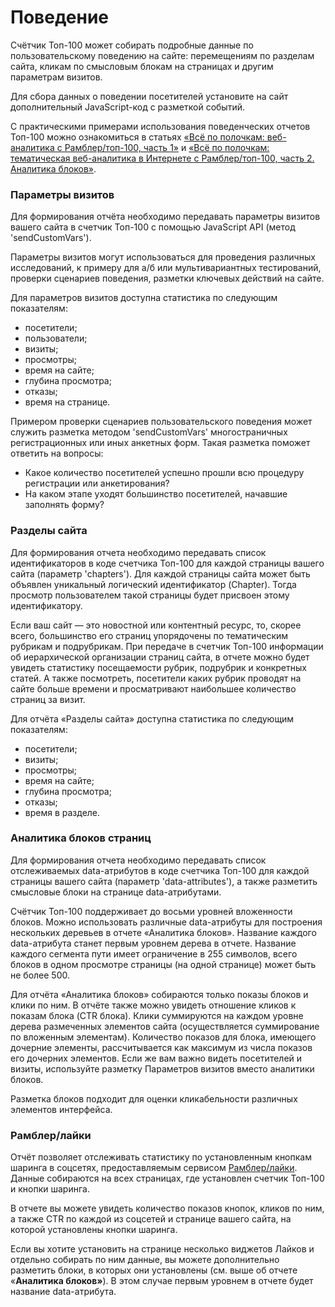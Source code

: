 # Поведение

Счётчик Топ-100 может собирать подробные данные по пользовательскому поведению на сайте: перемещениям по разделам сайта, кликам по смысловым блокам на страницах и другим параметрам визитов.

Для сбора данных о поведении посетителей установите на сайт дополнительный JavaScript-код с разметкой событий.&#x20;

С практическими примерами использования поведенческих отчетов Топ-100 можно ознакомиться в статьях [«Всё по полочкам: веб-аналитика с Рамблер/топ-100, часть 1»](https://habrahabr.ru/company/rambler-co/blog/327436/) и [«Всё по полочкам: тематическая веб-аналитика в Интернете с Рамблер/топ-100, часть 2. Аналитика блоков»](https://habrahabr.ru/company/rambler-co/blog/336886/).

### Параметры визитов

Для формирования отчёта необходимо передавать параметры визитов вашего сайта в счетчик Топ-100 с помощью JavaScript API (метод 'sendCustomVars').

Параметры визитов могут использоваться для проведения различных исследований, к примеру для а/б или мультивариантных тестирований, проверки сценариев поведения, разметки ключевых действий на сайте.

Для параметров визитов доступна статистика по следующим показателям:

* посетители;
* пользователи;
* визиты;
* просмотры;
* время на сайте;
* глубина просмотра;
* отказы;
* время на странице.

Примером проверки сценариев пользовательского поведения может служить разметка методом 'sendCustomVars' многостраничных регистрационных или иных анкетных форм. Такая разметка поможет ответить на вопросы:

* Какое количество посетителей успешно прошли всю процедуру регистрации или анкетирования?
* На каком этапе уходят большинство посетителей, начавшие заполнять форму?

### Разделы сайта

Для формирования отчета необходимо передавать список идентификаторов в коде счетчика Топ-100 для каждой страницы вашего сайта (параметр 'chapters'). Для каждой страницы сайта может быть объявлен уникальный логический идентификатор (Chapter). Тогда просмотр пользователем такой страницы будет присвоен этому идентификатору.

Если ваш сайт — это новостной или контентный ресурс, то, скорее всего, большинство его страниц упорядочены по тематическим рубрикам и подрубрикам. При передаче в счетчик Топ-100 информации об иерархической организации страниц сайта, в отчете можно будет увидеть статистику посещаемости рубрик, подрубрик и конкретных статей. А также посмотреть, посетители каких рубрик проводят на сайте больше времени и просматривают наибольшее количество страниц за визит.

Для отчёта «Разделы сайта» доступна статистика по следующим показателям:

* посетители;
* визиты;
* просмотры;
* время на сайте;
* глубина просмотра;
* отказы;
* время в разделе.

### Аналитика блоков страниц

Для формирования отчета необходимо передавать список отслеживаемых data-атрибутов в коде счетчика Топ-100 для каждой страницы вашего сайта (параметр 'data-attributes'), а также разметить смысловые блоки на странице data-атрибутами.&#x20;

Счётчик Топ-100 поддерживает до восьми уровней вложенности блоков. Можно использовать различные data-атрибуты для построения нескольких деревьев в отчете «Аналитика блоков». Название каждого data-атрибута станет первым уровнем дерева в отчете. Название каждого сегмента пути имеет ограничение в 255 символов, всего блоков в одном просмотре страницы (на одной странице) может быть не более 500.

Для отчёта «Аналитика блоков» собираются только показы блоков и клики по ним. В отчёте также можно увидеть отношение кликов к показам блока (CTR блока). Клики суммируются на каждом уровне дерева размеченных элементов сайта (осуществляется суммирование по вложенным элементам). Количество показов для блока, имеющего дочерние элементы, рассчитывается как максимум из числа показов его дочерних элементов. Если же вам важно видеть посетителей и визиты, используйте разметку Параметров визитов вместо аналитики блоков.

Разметка блоков подходит для оценки кликабельности различных элементов интерфейса.

### Рамблер/лайки

Отчёт позволяет отслеживать статистику по установленным кнопкам шаринга в соцсетях, предоставляемым сервисом [Рамблер/лайки](https://developers.rambler.ru/likes). Данные собираются на всех страницах, где установлен счетчик Топ-100 и кнопки шаринга. &#x20;

В отчете вы можете увидеть количество показов кнопок, кликов по ним, а также CTR по каждой из соцсетей и странице вашего сайта, на которой установлены кнопки шаринга.

Если вы хотите установить на странице несколько виджетов Лайков и отдельно собирать по ним данные, вы можете дополнительно разметить блоки, в которых они установлены (см. выше об отчете «**Аналитика блоков»**). В этом случае первым уровнем в отчете будет название data-атрибута.
